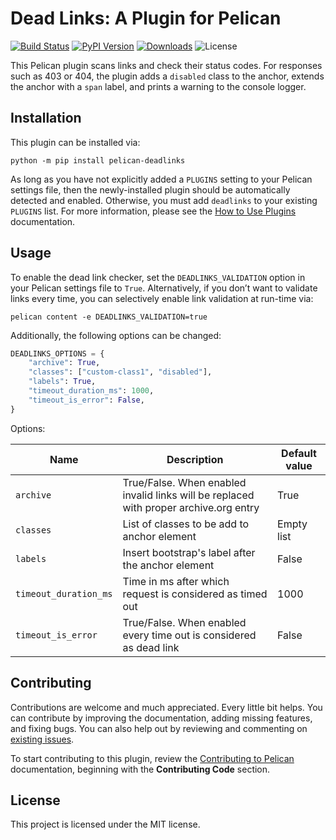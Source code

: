 Dead Links: A Plugin for Pelican
================================

[![Build Status](https://img.shields.io/github/actions/workflow/status/pelican-plugins/deadlinks/main.yml?branch=main)](https://github.com/pelican-plugins/deadlinks/actions)
[![PyPI Version](https://img.shields.io/pypi/v/pelican-deadlinks)](https://pypi.org/project/pelican-deadlinks/)
[![Downloads](https://img.shields.io/pypi/dm/pelican-deadlinks)](https://pypi.org/project/pelican-deadlinks/)
![License](https://img.shields.io/pypi/l/pelican-deadlinks?color=blue)

This Pelican plugin scans links and check their status codes. For responses such as 403 or 404, the plugin adds a `disabled` class to the anchor, extends the anchor with a `span` label, and prints a warning to the console logger.

Installation
------------

This plugin can be installed via:

    python -m pip install pelican-deadlinks

As long as you have not explicitly added a `PLUGINS` setting to your Pelican settings file, then the newly-installed plugin should be automatically detected and enabled. Otherwise, you must add `deadlinks` to your existing `PLUGINS` list. For more information, please see the [How to Use Plugins](https://docs.getpelican.com/en/latest/plugins.html#how-to-use-plugins) documentation.

Usage
-----

To enable the dead link checker, set the `DEADLINKS_VALIDATION` option in your Pelican settings file to `True`. Alternatively, if you don’t want to validate links every time, you can selectively enable link validation at run-time via:

    pelican content -e DEADLINKS_VALIDATION=true

Additionally, the following options can be changed:

```python
DEADLINKS_OPTIONS = {
    "archive": True,
    "classes": ["custom-class1", "disabled"],
    "labels": True,
    "timeout_duration_ms": 1000,
    "timeout_is_error": False,
}
```

Options:

| Name | Description | Default value |
| ------ | ----------- | ------------- |
| `archive` | True/False. When enabled invalid links will be replaced with proper archive.org entry | True |
| `classes` | List of classes to be add to anchor element | Empty list |
| `labels` | Insert bootstrap's label after the anchor element | False |
| `timeout_duration_ms` | Time in ms after which request is considered as timed out | 1000 |
| `timeout_is_error` | True/False. When enabled every time out is considered as dead link | False |

Contributing
------------

Contributions are welcome and much appreciated. Every little bit helps. You can contribute by improving the documentation, adding missing features, and fixing bugs. You can also help out by reviewing and commenting on [existing issues][].

To start contributing to this plugin, review the [Contributing to Pelican][] documentation, beginning with the **Contributing Code** section.

[existing issues]: https://github.com/pelican-plugins/deadlinks/issues
[Contributing to Pelican]: https://docs.getpelican.com/en/latest/contribute.html

License
-------

This project is licensed under the MIT license.
